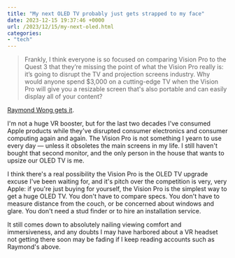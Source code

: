 ```yaml
---
title: "My next OLED TV probably just gets strapped to my face"
date: 2023-12-15 19:37:46 +0000
url: /2023/12/15/my-next-oled.html
categories:
- "tech"
---
```

> Frankly, I think everyone is so focused on comparing Vision Pro to the Quest 3 that they’re missing the point of what the Vision Pro really is: it’s going to disrupt the TV and projection screens industry. Why would anyone spend $3,000 on a cutting-edge TV when the Vision Pro will give you a resizable screen that's also portable and can easily display all of your content?

[Raymond Wong gets it](https://www.inverse.com/tech/apple-vision-pro-photos-app-spatial-video-hands-on).

I'm not a huge VR booster, but for the last two decades I've consumed Apple products while they've disrupted consumer electronics and consumer computing again and again. The Vision Pro is not something I yearn to use every day — unless it obsoletes the main screens in my life. I still haven't bought that second monitor, and the only person in the house that wants to upsize our OLED TV is me. 

I think there's a real possibility the Vision Pro is the OLED TV upgrade excuse I've been waiting for, and it's pitch over the competition is very, very Apple: if you're just buying for yourself, the Vision Pro is the simplest way to get a huge OLED TV. You don't have to compare specs. You don't have to measure distance from the couch, or be concerned about windows and glare. You don't need a stud finder or to hire an installation service. 

It still comes down to absolutely nailing viewing comfort and immersiveness, and any doubts I may have harbored about a VR headset not getting there soon may be fading if I keep reading accounts such as Raymond's above.


